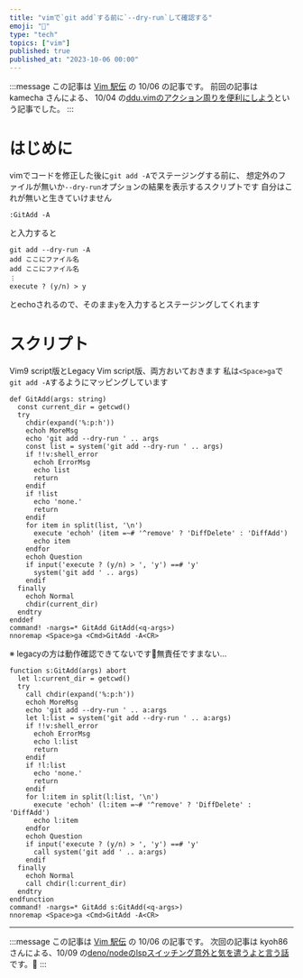```yaml
---
title: "vimで`git add`する前に`--dry-run`して確認する"
emoji: "🐙"
type: "tech"
topics: ["vim"]
published: true
published_at: "2023-10-06 00:00"
---
```


:::message
この記事は [Vim 駅伝](https://vim-jp.org/ekiden/) の 10/06 の記事です。
前回の記事は kamecha さんによる、 10/04 の[ddu.vimのアクション周りを便利にしよう](https://zenn.dev/kamecha/articles/18d244603c85fd)という記事でした。
:::

# はじめに
vimでコードを修正した後に`git add -A`でステージングする前に、
想定外のファイルが無いか`--dry-run`オプションの結果を表示するスクリプトです
自分はこれが無いと生きていけません

```vimscript
:GitAdd -A
```
と入力すると


```
git add --dry-run -A
add ここにファイル名
add ここにファイル名
︙
execute ? (y/n) > y
```
とechoされるので、そのまま`y`を入力するとステージングしてくれます

# スクリプト

Vim9 script版とLegacy Vim script版、両方おいておきます
私は`<Space>ga`で`git add -A`するようにマッピングしています

```vimscript:Vim9 script版
def GitAdd(args: string)
  const current_dir = getcwd()
  try
    chdir(expand('%:p:h'))
    echoh MoreMsg
    echo 'git add --dry-run ' .. args
    const list = system('git add --dry-run ' .. args)
    if !!v:shell_error
      echoh ErrorMsg
      echo list
      return
    endif
    if !list
      echo 'none.'
      return
    endif
    for item in split(list, '\n')
      execute 'echoh' (item =~# '^remove' ? 'DiffDelete' : 'DiffAdd')
      echo item
    endfor
    echoh Question
    if input('execute ? (y/n) > ', 'y') ==# 'y'
      system('git add ' .. args)
    endif
  finally
    echoh Normal
    chdir(current_dir)
  endtry
enddef
command! -nargs=* GitAdd GitAdd(<q-args>)
nnoremap <Space>ga <Cmd>GitAdd -A<CR>
```

※ legacyの方は動作確認できてないです🙇無責任ですまない…

```vimscript: Legacy版
function s:GitAdd(args) abort
  let l:current_dir = getcwd()
  try
    call chdir(expand('%:p:h'))
    echoh MoreMsg
    echo 'git add --dry-run ' .. a:args
    let l:list = system('git add --dry-run ' .. a:args)
    if !!v:shell_error
      echoh ErrorMsg
      echo l:list
      return
    endif
    if !l:list
      echo 'none.'
      return
    endif
    for l:item in split(l:list, '\n')
      execute 'echoh' (l:item =~# '^remove' ? 'DiffDelete' : 'DiffAdd')
      echo l:item
    endfor
    echoh Question
    if input('execute ? (y/n) > ', 'y') ==# 'y'
      call system('git add ' .. a:args)
    endif
  finally
    echoh Normal
    call chdir(l:current_dir)
  endtry
endfunction
command! -nargs=* GitAdd s:GitAdd(<q-args>)
nnoremap <Space>ga <Cmd>GitAdd -A<CR>
```

----

:::message
この記事は [Vim 駅伝](https://vim-jp.org/ekiden/) の 10/06 の記事です。
次回の記事は kyoh86 さんによる、10/09 の[deno/nodeのlspスイッチング意外と気を遣うよと言う話](https://zenn.dev/vim_jp/articles/69d26e3f7b0e35)です。🏃
:::

